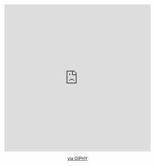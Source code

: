  <div id="header" align="center">
  <iframe src="https://giphy.com/embed/HLB0nLA36GCCo6JuB5" width="480" height="480" frameBorder="0" class="giphy-embed" allowFullScreen></iframe><p><a href="https://giphy.com/gifs/scaler-official-funny-cartoon-coding-HLB0nLA36GCCo6JuB5">via GIPHY</a></p>
</div>

<!--
**Nazarovina/Nazarovina** is a ✨ _special_ ✨ repository because its `README.md` (this file) appears on your GitHub profile.

Here are some ideas to get you started:

- 🔭 I’m currently working on ...
- 🌱 I’m currently learning ...
- 👯 I’m looking to collaborate on ...
- 🤔 I’m looking for help with ...
- 💬 Ask me about ...
- 📫 How to reach me: ...
- 😄 Pronouns: ...
- ⚡ Fun fact: ...
-->
